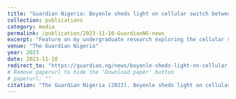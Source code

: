 ```yaml
---
title: "Guardian Nigeria: Boyenle sheds light on cellular switch between life and death"
collection: publications
category: media
permalink: /publication/2023-11-10-GuardianNG-news
excerpt: "Feature on my undergraduate research exploring the cellular switch between survival and death."
venue: "The Guardian Nigeria"
year: 2023
date: 2023-11-10
redirect_to: "https://guardian.ng/news/boyenle-sheds-light-on-cellular-switch-between-life-and-death/"
# Remove paperurl to hide the 'Download paper' button
# paperurl: ""
citation: "The Guardian Nigeria (2023). Boyenle sheds light on cellular switch between life and death."
---
```

